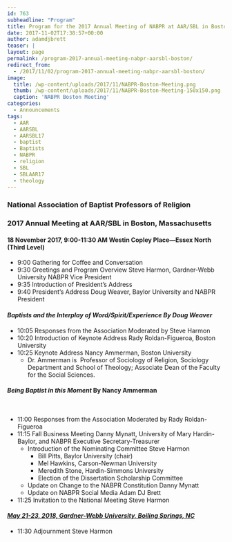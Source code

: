 ```yaml
---
id: 763
subheadline: "Program"
title: Program for the 2017 Annual Meeting of NABPR at AAR/SBL in Boston
date: 2017-11-02T17:38:57+00:00
author: adamdjbrett
teaser: |
layout: page
permalink: /program-2017-annual-meeting-nabpr-aarsbl-boston/
redirect_from:
  - /2017/11/02/program-2017-annual-meeting-nabpr-aarsbl-boston/
image:
  title: /wp-content/uploads/2017/11/NABPR-Boston-Meeting.png
  thumb: /wp-content/uploads/2017/11/NABPR-Boston-Meeting-150x150.png
  caption: 'NABPR Boston Meeting'
categories:
  - Announcements
tags:
  - AAR
  - AARSBL
  - AARSBL17
  - baptist
  - Baptists
  - NABPR
  - religion
  - SBL
  - SBLAAR17
  - theology
---
```


### **National Association of Baptist Professors of Religion**

### 2017 Annual Meeting at AAR/SBL in Boston, Massachusetts

#### 18 November 2017, 9:00-11:30 AM Westin Copley Place—Essex North (Third Level)

  * 9:00 Gathering for Coffee and Conversation
  * 9:30 Greetings and Program Overview Steve Harmon, Gardner-Webb University NABPR Vice President
  * 9:35 Introduction of President’s Address
  * 9:40 President&#8217;s Address Doug Weaver, Baylor University and NABPR President

#### **_Baptists and the Interplay of Word/Spirit/Experience_** _By Doug Weaver_

  * 10:05 Responses from the Association Moderated by Steve Harmon
  * 10:20 Introduction of Keynote Address Rady Roldan-Figueroa, Boston University
  * 10:25 Keynote Address Nancy Ammerman, Boston University
      * Dr. Ammerman is  Professor of Sociology of Religion, Sociology Department and School of Theology; Associate Dean of the Faculty for the Social Sciences.

#### **_Being Baptist in this Moment_** By Nancy Ammerman
&nbsp;

  * 11:00 Responses from the Association Moderated by Rady Roldan-Figueroa
  * 11:15 Fall Business Meeting Danny Mynatt, University of Mary Hardin-Baylor, and NABPR Executive Secretary-Treasurer
      * Introduction of the Nominating Committee Steve Harmon
          * Bill Pitts, Baylor University (chair)
          * Mel Hawkins, Carson-Newman University
          * Meredith Stone, Hardin-Simmons University
          * Election of the Dissertation Scholarship Committee
      * Update on Change to the NABPR Constitution Danny Mynatt
      * Update on NABPR Social Media Adam DJ Brett
  * 11:25 Invitation to the National Meeting Steve Harmon

#### [**_May 21-23, 2018, Gardner-Webb University, Boiling Springs, NC_**](/2018-nabpr-call-for-papers/)

  * 11:30 Adjournment Steve Harmon
